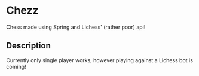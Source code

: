 # Chezz
 Chess made using Spring and Lichess' (rather poor) api!

## Description
Currently only single player works, however playing against a Lichess bot is coming!